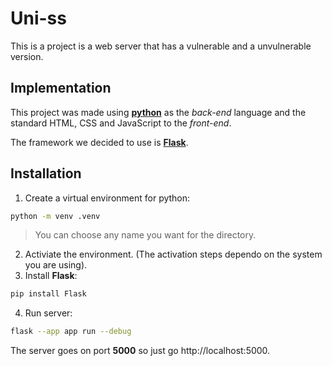 # Uni-ss

This is a project is a web server that has a vulnerable and a unvulnerable version.

## Implementation

This project was made using **[python](https://www.python.org/)** as the *back-end* language and the standard 
HTML, CSS and JavaScript to the *front-end*.

The framework we decided to use is **[Flask](https://flask.palletsprojects.com/en/)**.

## Installation

1. Create a virtual environment for python:
```sh
python -m venv .venv
```
> You can choose any name you want for the directory.
2. Activiate the environment. (The activation steps dependo on the system
you are using).
3. Install **Flask**:
```sh
pip install Flask
```
4. Run server:
```sh
flask --app app run --debug
```

The server goes on port **5000** so just go http://localhost:5000.